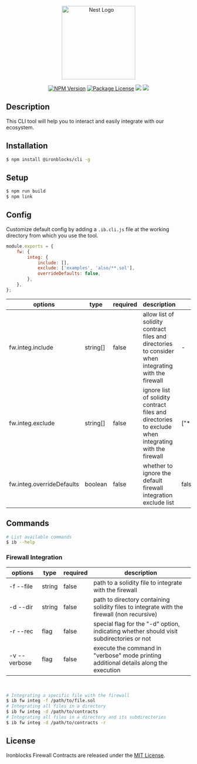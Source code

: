 <p align="center">
    <a href="https://www.ironblocks.com/" target="blank"><img src="https://app.ironblocks.com/assets/icons/ironblocks/logo.svg" width="200" alt="Nest Logo" /></a>
</p>

<p align="center">
    <a href="https://www.npmjs.com/~ironblocks" target="_blank"><img src="https://img.shields.io/npm/v/@ironblocks/cli" alt="NPM Version" /></a>
    <a href="https://opensource.org/licenses/MIT" target="_blank"><img src="https://img.shields.io/badge/License-MIT-green.svg" alt="Package License" /></a>
    <a href="https://discord.com/channels/1065679814289268929" target="_blank"><img src="https://img.shields.io/badge/Discord-blue?logo=discord&logoColor=white"></a>
    <a href="https://twitter.com/Ironblocks_" target="_blank"><img src="https://img.shields.io/twitter/follow/nestframework.svg?style=social&label=Follow"></a>
</p>

## Description

This CLI tool will help you to interact and easily integrate with our ecosystem.

## Installation

```bash
$ npm install @ironblocks/cli -g
```

## Setup

```bash
$ npm run build
$ npm link
```

## Config

Customize default config by adding a `.ib.cli.js` file at the working directory from which you use the tool.

```js
module.exports = {
    fw: {
        integ: {
            include: [],
            exclude: ['examples', 'also/**.sol'],
            overrideDefaults: false,
        },
    },
};
```

| options                          | type        | required | description                                                                                           | defaults              |
|----------------------------------| ----------- | -------- | ------------------------------------------------------------------------------------------------------|-----------------------|
| fw.integ.include                 | string[]    | false    | allow list of solidity contract files and directories to consider when integrating with the firewall  | -                     |
| fw.integ.exclude                 | string[]    | false    | ignore list of solidity contract files and directories to exclude when integrating with the firewall  | ["**/node_modules/*"] |
| fw.integ.overrideDefaults        | boolean     | false    | whether to ignore the default firewall integration exclude list                                       | false                 |

## Commands
```bash
# List available commands
$ ib --help
```

### Firewall Integration

| options       | type       | required | description                                                                                |
|---------------| ---------- | -------- | -------------------------------------------------------------------------------------------|
| -f --file     | string     | false    | path to a solidity file to integrate with the firewall                                     |
| -d --dir      | string     | false    | path to directory containing solidity files to integrate with the firewall (non recursive) |
| -r --rec      | flag       | false    | special flag for the "-d" option, indicating whether should visit subdirectories or not    |
| -v --verbose  | flag       | false    | execute the command in "verbose" mode printing additional details along the execution      |

<br>

```bash
# Integrating a specific file with the firewall
$ ib fw integ -f /path/to/file.sol
# Integrating all files in a directory
$ ib fw integ -d /path/to/contracts
# Integrating all files in a directory and its subdirectories
$ ib fw integ -d /path/to/contracts -r
```

## License

Ironblocks Firewall Contracts are released under the [MIT License](LICENSE).
